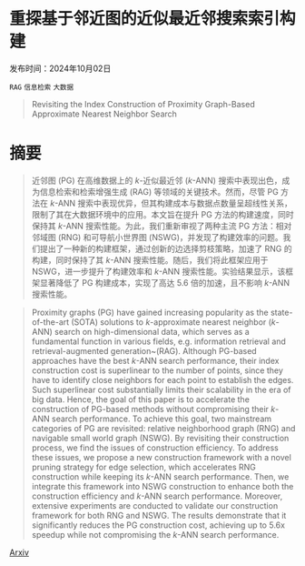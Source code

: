 # 重探基于邻近图的近似最近邻搜索索引构建

发布时间：2024年10月02日

`RAG` `信息检索` `大数据`

> Revisiting the Index Construction of Proximity Graph-Based Approximate Nearest Neighbor Search

# 摘要

> 近邻图 (PG) 在高维数据上的 $k$-近似最近邻 ($k$-ANN) 搜索中表现出色，成为信息检索和检索增强生成 (RAG) 等领域的关键技术。然而，尽管 PG 方法在 $k$-ANN 搜索中表现优异，但其构建成本与数据点数量呈超线性关系，限制了其在大数据环境中的应用。本文旨在提升 PG 方法的构建速度，同时保持其 $k$-ANN 搜索性能。为此，我们重新审视了两种主流 PG 方法：相对邻域图 (RNG) 和可导航小世界图 (NSWG)，并发现了构建效率的问题。我们提出了一种新的构建框架，通过创新的边选择剪枝策略，加速了 RNG 的构建，同时保持了其 $k$-ANN 搜索性能。随后，我们将此框架应用于 NSWG，进一步提升了构建效率和 $k$-ANN 搜索性能。实验结果显示，该框架显著降低了 PG 构建成本，实现了高达 5.6 倍的加速，且不影响 $k$-ANN 搜索性能。

> Proximity graphs (PG) have gained increasing popularity as the state-of-the-art (SOTA) solutions to $k$-approximate nearest neighbor ($k$-ANN) search on high-dimensional data, which serves as a fundamental function in various fields, e.g. information retrieval and retrieval-augmented generation~(RAG). Although PG-based approaches have the best $k$-ANN search performance, their index construction cost is superlinear to the number of points, since they have to identify close neighbors for each point to establish the edges. Such superlinear cost substantially limits their scalability in the era of big data. Hence, the goal of this paper is to accelerate the construction of PG-based methods without compromising their $k$-ANN search performance.
  To achieve this goal, two mainstream categories of PG are revisited: relative neighborhood graph (RNG) and navigable small world graph (NSWG). By revisiting their construction process, we find the issues of construction efficiency. To address these issues, we propose a new construction framework with a novel pruning strategy for edge selection, which accelerates RNG construction while keeping its $k$-ANN search performance. Then, we integrate this framework into NSWG construction to enhance both the construction efficiency and $k$-ANN search performance. Moreover, extensive experiments are conducted to validate our construction framework for both RNG and NSWG. The results demonstrate that it significantly reduces the PG construction cost, achieving up to 5.6x speedup while not compromising the $k$-ANN search performance.

[Arxiv](https://arxiv.org/abs/2410.01231)